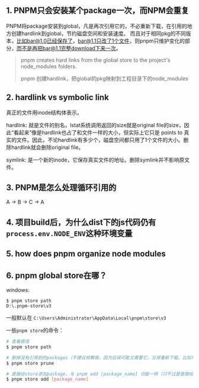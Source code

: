 ## 1. PNPM只会安装某个package一次，而NPM会重复
PNPM将package安装到global，凡是再次引用它的，不必重新下载，在引用的地方创建hardlink到global，节约磁盘空间和安装速度。
而且对于相同pkg的不同版本，比如bar@1.0已经保存了，bar@1.1只改了1个文件，则pnpm只维护变化的部分，而不是再把bar@1.1完整download下来一次。

> pnpm creates hard links from the global store to the project's node_modules folders.
>
> pnpm 创建hardlink，把global的pkg映射到工程目录下的node_modules

## 2. hardlink vs symbolic link
真正的文件用inode结构体表示。

hardlink: 就是文件的别名，lstat系统调用返回的size就是original file的size，因此“看起来”像是hardlink也占了和文件一样的大小，但实际上它只是 points to 真实的文件。因此，不论hardlink有多少个，磁盘空间都只用了1个文件的大小。删除hardlink就会删除original file。

symlink: 是一个新的inode，它保存真实文件的地址。删除symlink并不影响原文件。


## 3. PNPM是怎么处理循环引用的
A -> B -> C -> A


## 4. 项目build后，为什么dist下的js代码仍有`process.env.NODE_ENV`这种环境变量


## 5. how does pnpm organize node modules


## 6. pnpm global store在哪？
windows:
```
$ pnpm store path
D:\.pnpm-store\v3
```
一般默认在 `C:\Users\Administrator\AppData\Local\pnpm\store\v3`

一些`pnpm store`的命令：
```bash
# 查看路径
$ pnpm store path

# 删掉没有引用到的packages（不建议频繁做，因为后续可能又需要它，又得重新下载。比如切分支）
$ pnpm store prune

# 直接给store添加package，与 pnpm add [package_name] 功能一样（只不过是直接给global store加，不影响项目）
$ pnpm store add [package_name]
```
